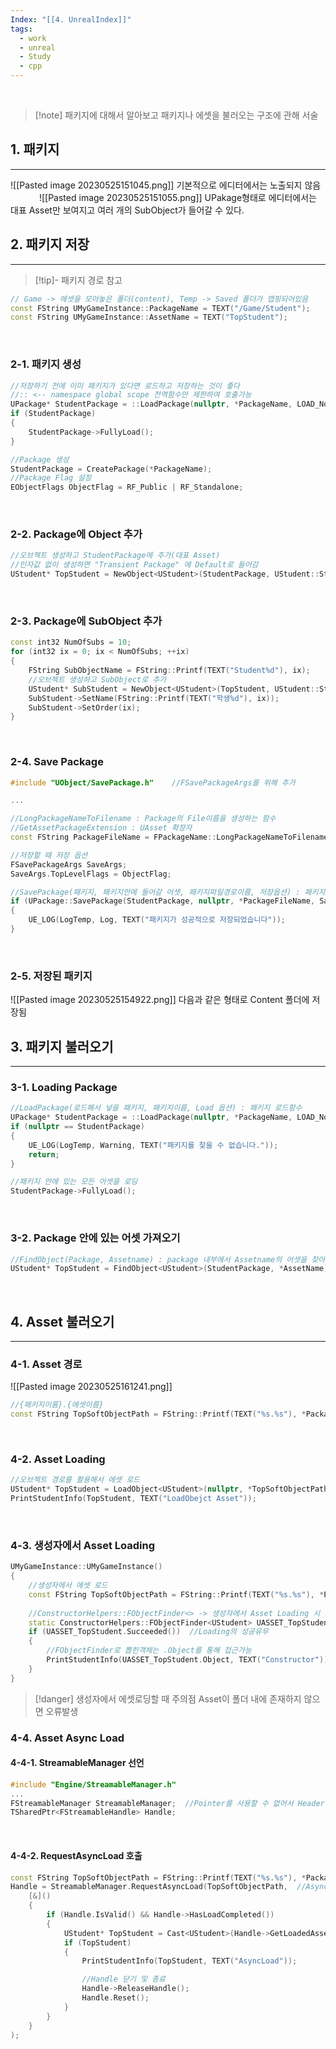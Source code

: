 ```yaml
---
Index: "[[4. UnrealIndex]]"
tags:
  - work
  - unreal
  - Study
  - cpp
---
```

   
> [!note] 패키지에 대해서 알아보고 패키지나 에셋을 불러오는 구조에 관해 서술

## 1. 패키지
---
![[Pasted image 20230525151045.png]]
기본적으로 에디터에서는 노출되지 않음
   
![[Pasted image 20230525151055.png]]
UPakage형태로 에디터에서는 대표 Asset만 보여지고 여러 개의 SubObject가 들어갈 수 있다.
   
   
## 2. 패키지 저장
---
> [!tip]- 패키지 경로 참고
```cpp
// Game -> 에셋을 모아놓은 폴더(content), Temp -> Saved 폴더가 맵핑되어있음
const FString UMyGameInstance::PackageName = TEXT("/Game/Student");
const FString UMyGameInstance::AssetName = TEXT("TopStudent");
```
   
### 2-1. 패키지 생성
```cpp
//저장하기 전에 이미 패키지가 있다면 로드하고 저장하는 것이 좋다
//:: <-- namespace global scope 전역함수만 제한하여 호출가능
UPackage* StudentPackage = ::LoadPackage(nullptr, *PackageName, LOAD_None);
if (StudentPackage)
{
	StudentPackage->FullyLoad();
}

//Package 생성
StudentPackage = CreatePackage(*PackageName);
//Package Flag 설정
EObjectFlags ObjectFlag = RF_Public | RF_Standalone;
```
   
### 2-2. Package에 Object 추가
```cpp
//오브젝트 생성하고 StudentPackage에 추가(대표 Asset)
//인자값 없이 생성하면 "Transient Package" 에 Default로 들어감
UStudent* TopStudent = NewObject<UStudent>(StudentPackage, UStudent::StaticClass(), *AssetName, ObjectFlag);
```
   
### 2-3. Package에 SubObject 추가
```cpp
const int32 NumOfSubs = 10;
for (int32 ix = 0; ix < NumOfSubs; ++ix)
{
	FString SubObjectName = FString::Printf(TEXT("Student%d"), ix);
	//오브젝트 생성하고 SubObject로 추가
	UStudent* SubStudent = NewObject<UStudent>(TopStudent, UStudent::StaticClass(), *SubObjectName, ObjectFlag);
	SubStudent->SetName(FString::Printf(TEXT("학생%d"), ix));
	SubStudent->SetOrder(ix);
}
```
   
### 2-4. Save Package
```cpp
#include "UObject/SavePackage.h"	//FSavePackageArgs를 위해 추가

...

//LongPackageNameToFilename : Package의 File이름을 생성하는 함수
//GetAssetPackageExtension : UAsset 확장자
const FString PackageFileName = FPackageName::LongPackageNameToFilename(PackageName, FPackageName::GetAssetPackageExtension());

//저장할 때 저장 옵션
FSavePackageArgs SaveArgs;
SaveArgs.TopLevelFlags = ObjectFlag;

//SavePackage(패키지, 패키지안에 들어갈 어셋, 패키지파일경로이름, 저장옵션) : 패키지 저장함수
if (UPackage::SavePackage(StudentPackage, nullptr, *PackageFileName, SaveArgs))
{
	UE_LOG(LogTemp, Log, TEXT("패키지가 성공적으로 저장되었습니다"));
}
```
   
### 2-5. 저장된 패키지
![[Pasted image 20230525154922.png]]
다음과 같은 형태로 Content 폴더에 저장됨
   
   
## 3. 패키지 불러오기
---
### 3-1. Loading Package
```cpp
//LoadPackage(로드해서 넣을 패키지, 패키지이름, Load 옵션) : 패키지 로드함수
UPackage* StudentPackage = ::LoadPackage(nullptr, *PackageName, LOAD_None);
if (nullptr == StudentPackage)
{
	UE_LOG(LogTemp, Warning, TEXT("패키지를 찾을 수 없습니다."));
	return;
}

//패키지 안에 있는 모든 어셋을 로딩
StudentPackage->FullyLoad();
```
   
### 3-2. Package 안에 있는 어셋 가져오기
```cpp
//FindObject(Package, Assetname) : package 내부에서 Assetname의 어셋을 찾아 반환하는 함수
UStudent* TopStudent = FindObject<UStudent>(StudentPackage, *AssetName);
```
   
   
## 4. Asset 불러오기
---
### 4-1. Asset 경로
![[Pasted image 20230525161241.png]]
```cpp
//{패키지이름}.{에셋이름}
const FString TopSoftObjectPath = FString::Printf(TEXT("%s.%s"), *PackageName, *AssetName);
```
   
### 4-2. Asset Loading
```cpp
//오브젝트 경로를 활용해서 에셋 로드
UStudent* TopStudent = LoadObject<UStudent>(nullptr, *TopSoftObjectPath);
PrintStudentInfo(TopStudent, TEXT("LoadObejct Asset"));
```
   
### 4-3. 생성자에서 Asset Loading
```cpp
UMyGameInstance::UMyGameInstance()
{
	//생성자에서 에셋 로드
	const FString TopSoftObjectPath = FString::Printf(TEXT("%s.%s"), *PackageName, *AssetName);
	
	//ConstructorHelpers::FObjectFinder<> -> 생성자에서 Asset Loading 시 사용
	static ConstructorHelpers::FObjectFinder<UStudent> UASSET_TopStudent(*TopSoftObjectPath);
	if (UASSET_TopStudent.Succeeded())	//Loading의 성공유무
	{
		//FObjectFinder로 뽑힌객체는 .Object를 통해 접근가능
		PrintStudentInfo(UASSET_TopStudent.Object, TEXT("Constructor"));
	}
}
```
> [!danger] 생성자에서 에셋로딩할 때 주의점
> Asset이 폴더 내에 존재하지 않으면 오류발생
   
   
### 4-4. Asset Async Load
#### 4-4-1. StreamableManager 선언
```cpp
#include "Engine/StreamableManager.h"
...
FStreamableManager StreamableManager;  //Pointer를 사용할 수 없어서 Header에 include 추가
TSharedPtr<FStreamableHandle> Handle;
```
   
#### 4-4-2. RequestAsyncLoad 호출
```cpp
const FString TopSoftObjectPath = FString::Printf(TEXT("%s.%s"), *PackageName, *AssetName);
Handle = StreamableManager.RequestAsyncLoad(TopSoftObjectPath,	//Async 함수 람다로 완료되었을 때 처리
	[&]()
	{
		if (Handle.IsValid() && Handle->HasLoadCompleted())
		{
			UStudent* TopStudent = Cast<UStudent>(Handle->GetLoadedAsset());
			if (TopStudent)
			{
				PrintStudentInfo(TopStudent, TEXT("AsyncLoad"));

				//Handle 닫기 및 종료
				Handle->ReleaseHandle();
				Handle.Reset();
			}
		}
	}
);
```
